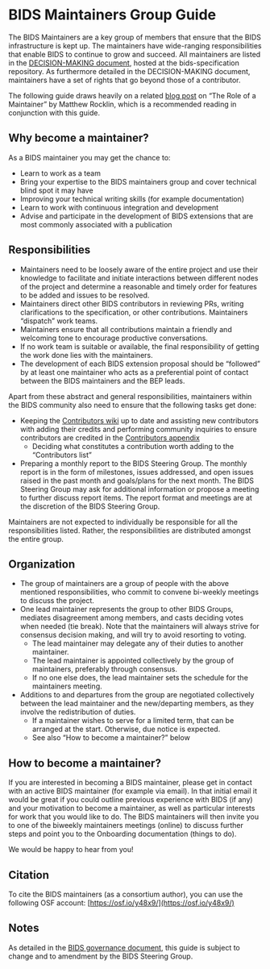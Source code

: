 # BIDS Maintainers Group Guide

The BIDS Maintainers are a key group of members that ensure that the BIDS infrastructure is kept up.
The maintainers have wide-ranging responsibilities that enable BIDS to continue to grow and succeed.
All maintainers are listed in the [DECISION-MAKING document](DECISION-MAKING.md#definitions),
hosted at the bids-specification repository.
As furthermore detailed in the DECISION-MAKING document,
maintainers have a set of rights that go beyond those of a contributor.

The following guide draws heavily on a related [blog post](https://matthewrocklin.com/blog/2019/05/18/maintainer)
on “The Role of a Maintainer” by Matthew Rocklin,
which is a recommended reading in conjunction with this guide.

## Why become a maintainer?

As a BIDS maintainer you may get the chance to:

* Learn to work as a team
* Bring your expertise to the BIDS maintainers group and cover technical blind spot it may have
* Improving your technical writing skills (for example documentation)
* Learn to work with continuous integration and development
* Advise and participate in the development of BIDS extensions that are most commonly associated with a publication

## Responsibilities

* Maintainers need to be loosely aware of the entire project
  and use their knowledge to facilitate and initiate interactions
  between different nodes of the project
  and determine a reasonable and timely order for features to be added and issues to be resolved.
* Maintainers direct other BIDS contributors in reviewing PRs,
  writing clarifications to the specification, or other contributions.
  Maintainers “dispatch” work teams.
* Maintainers ensure that all contributions maintain a friendly and welcoming tone
  to encourage productive conversations.
* If no work team is suitable or available,
  the final responsibility of getting the work done lies with the maintainers.
* The development of each BIDS extension proposal should be “followed”
  by at least one maintainer who acts as a preferential point of contact
  between the BIDS maintainers and the BEP leads.

Apart from these abstract and general responsibilities,
maintainers within the BIDS community also need to ensure that the following tasks get done:

* Keeping the [Contributors wiki](https://github.com/bids-standard/bids-specification/wiki/Recent-Contributors) up to date
  and assisting new contributors with adding their credits
  and performing community inquiries to ensure contributors are credited in the [Contributors appendix](https://bids-specification.readthedocs.io/en/stable/appendices/contributors.html)
    * Deciding what constitutes a contribution worth adding to the “Contributors list”
* Preparing a monthly report to the BIDS Steering Group.
  The monthly report is in the form of milestones, issues addressed,
  and open issues raised in the past month and goals/plans for the next month.
  The BIDS Steering Group may ask for additional information or propose a meeting to further discuss report items.
  The report format and meetings are at the discretion of the BIDS Steering Group.

Maintainers are not expected to individually be responsible for all the responsibilities listed.
Rather, the responsibilities are distributed amongst the entire group.

## Organization

* The group of maintainers are a group of people with the above mentioned responsibilities,
  who commit to convene bi-weekly meetings to discuss the project.
* One lead maintainer represents the group to other BIDS Groups, mediates disagreement among members,
  and casts deciding votes when needed (tie break).
  Note that the maintainers will always strive for consensus decision making, and will try to avoid resorting to voting.
    * The lead maintainer may delegate any of their duties to another maintainer.
    * The lead maintainer is appointed collectively by the group of maintainers, preferably through consensus.
    * If no one else does, the lead maintainer sets the schedule for the maintainers meeting.
* Additions to and departures from the group are negotiated collectively between the lead maintainer
  and the new/departing members, as they involve the redistribution of duties.
    * If a maintainer wishes to serve for a limited term, that can be arranged at the start. Otherwise, due notice is expected.
    * See also “How to become a maintainer?” below

## How to become a maintainer?

If you are interested in becoming a BIDS maintainer, please get in contact with an active BIDS maintainer (for example via email).
In that initial email it would be great if you could outline previous experience with BIDS (if any)
and your motivation to become a maintainer, as well as particular interests for work that you would like to do.
The BIDS maintainers will then invite you to one of the biweekly maintainers meetings (online)
to discuss further steps and point you to the Onboarding documentation (things to do).

We would be happy to hear from you!

## Citation

To cite the BIDS maintainers (as a consortium author),
you can use the following OSF account: [https://osf.io/y48x9/](https://osf.io/y48x9/)

## Notes

As detailed in the [BIDS governance document](https://bids.neuroimaging.io/governance.html),
this guide is subject to change and to amendment by the BIDS Steering Group.

